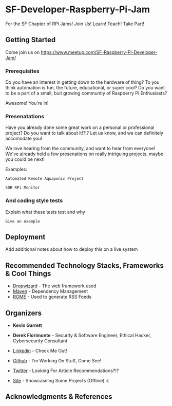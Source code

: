 # SF-Developer-Raspberry-Pi-Jam
For the SF Chapter of RPi Jams! Join Us! Learn! Teach! Take Part! 

## Getting Started

Come join us on https://www.meetup.com/SF-Raspberry-Pi-Developer-Jam/

### Prerequisites

Do you have an interest in getting down to the hardware of thing? To you think automation is fun, the future, educational, or super cool? Do you want to be a part of a small, buit growing communtiy of Raspberry Pi Enthusiasts?

Awesome! You're in!

### Presenatations

Have you already done some great work on a personal or professional project? Do you want to talk about it!?!? Let us know, and we can definitely accomodate you! 

We love hearing from the community, and want to hear from everyone! We've already held a few presenations on really intriguing projects, maybe you could be next!

Examples:
```
Automated Remote Aquaponic Project
```

```
SDR RPi Monitor
```

### 


### And coding style tests

Explain what these tests test and why

```
Give an example
```

## Deployment

Add additional notes about how to deploy this on a live system

## Recommended Technology Stacks, Frameworks & Cool Things

* [Dropwizard](http://www.dropwizard.io/1.0.2/docs/) - The web framework used
* [Maven](https://maven.apache.org/) - Dependency Management
* [ROME](https://rometools.github.io/rome/) - Used to generate RSS Feeds



## Organizers

* **Kevin Garrett** 

* **Derek Florimonte** - Security & Software Engineer, Ethical Hacker, Cybersecurity Consultant
* [Linkedin](https://www.linkedin.com/in/derekflorimonte/) - Check Me Out!
* [Github](https://github.com/Dflomo/) - I'm Working On Stuff, Come See!
* [Twitter](https://twitter.com/DerekFlorimonte) - Looking For Article Recommendations?!?
* [Site](www.dflocode.com) - Showcaseing Some Projects (Offline) :(

## Acknowledgments & References
